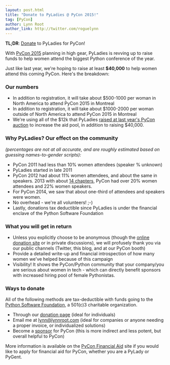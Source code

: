 ```yaml
---
layout: post.html
title: "Donate to PyLadies @ PyCon 2015!"
tag: [PyCon]
author: Lynn Root
author_link: http://twitter.com/roguelynn
---
```


**TL;DR**: [Donate](#ways-to-donate) to PyLadies for PyCon!

With [PyCon 2015][0] planning in high gear, PyLadies is revving up to raise funds to help women attend the biggest Python conference of the year.

Just like last year, we're hoping to raise at least **$40,000** to help women attend this coming PyCon.  Here's the breakdown:

### Our numbers

* In addition to registration, it will take about $500-1000 per woman in North America to attend PyCon 2015 in Montreal
* In addition to registration, it will take about $1000-2000 per woman outside of North America to attend PyCon 2015 in Montreal
* We're using all of the $12k that PyLadies [raised at last year's PyCon auction][9] to increase the aid pool, in addition to raising $40,000.

### Why PyLadies? Our effect on the community
_(percentages are not at all accurate, and are roughly estimated based on guessing names-to-gender scripts):_

* PyCon 2011 had less than 10% women attendees (speaker % unknown)
* PyLadies started in late 2011
* PyCon 2012 had about 11% women attendees, and about the same in speakers. 2013 with about [14 chapters][7], PyCon had over 20% women attendees and 22% women speakers.
* For PyCon 2014, we saw that about one-third of attendees and speakers were women.
* No overhead - we're all volunteers! ;-)
* Lastly, donations tax deductible since PyLadies is under the financial enclave of the Python Software Foundation


### What you will get in return

* Unless you explicitly choose to be anonymous (though the [online donation site][5] or in private discussions), we will profusely thank you via our public channels (Twitter, this blog, and at our PyCon booth)
* Provide a detailed write-up and financial introspection of how many women we've helped because of this campaign
* Visibility! It shows the PyCon/Python community that your company/you are serious about women in tech - which can directly benefit sponsors with increased hiring pool of female Pythonistas.


### Ways to donate

All of the following methods are tax-deductible with funds going to the [Python Software Foundation][1], a 501(c)3 charitable organization.

* Through our [donation page][4] (ideal for individuals)
* Email me at [lynn@lynnroot.com][2] (ideal for companies or anyone needing a proper invoice, or individualized solutions)
* Become a [sponsor][6] for PyCon (this is more indirect and less potent, but overall helpful to PyCon)


More information is available on the [PyCon Financial Aid][5] site if you would like to apply for financial aid for PyCon, whether you are a PyLady or PyGent.





[0]: http://us.pycon.org/2015
[1]: http://python.org/psf
[2]: mailto:lynn@lynnroot.com?subject=PyLadies%20Donation
[3]: http://pyladies.com/blog
[4]: https://psfmember.org/civicrm/contribute/transact?reset=1&id=6
[5]: https://us.pycon.org/2015/assistance/
[6]: https://us.pycon.org/2015/sponsors/prospectus/
[7]: https://github.com/pyladies/pyladies/tree/master/www/locations
[9]: https://us.pycon.org/2014/sponsors/charityauction/
